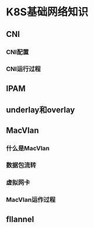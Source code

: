 # K8S基础网络知识

## CNI

### CNI配置

### CNI运行过程

## IPAM

## underlay和overlay

## MacVlan

### 什么是MacVlan

### 数据包流转

### 虚拟网卡

### MacVlan运作过程

## fllannel